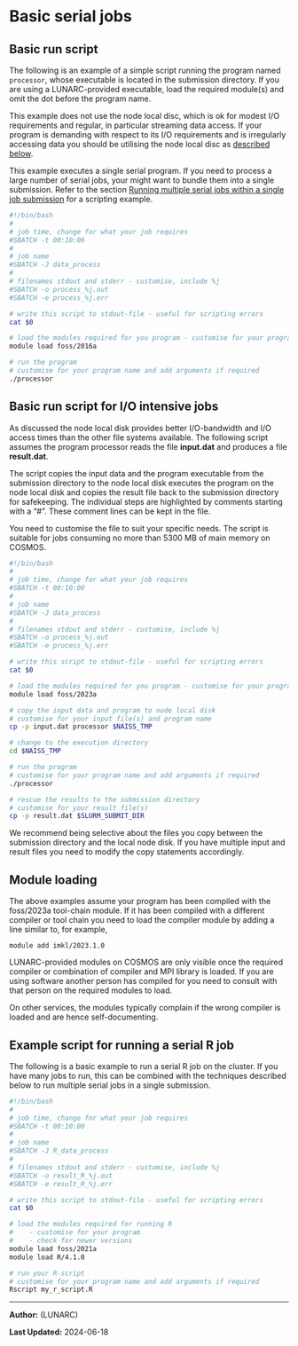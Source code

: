 # Basic serial jobs

## Basic run script

The following is an example of a simple script running the program named `processor`, whose executable is located in the submission directory.  If you are using a LUNARC-provided executable, load the required module(s) and omit the dot before the program name. 

This example does not use the node local disc, which is ok for modest I/O requirements and regular, in particular streaming data access.  If your program is demanding with respect to its I/O requirements and is irregularly accessing data you should be utilising the node local disc as [described below](#basicrun-script-for-io-intensive-jobs).

This example executes a single serial program.  If you need to process a large number of serial jobs, your might want to bundle them into a single submission. Refer to the section [Running multiple serial jobs within a single job submission](#running-multiple-serial-jobs-within-a-single-job-submission) for a scripting example.


```bash
#!/bin/bash
#
# job time, change for what your job requires
#SBATCH -t 00:10:00
#
# job name
#SBATCH -J data_process
#
# filenames stdout and stderr - customise, include %j
#SBATCH -o process_%j.out
#SBATCH -e process_%j.err

# write this script to stdout-file - useful for scripting errors
cat $0

# load the modules required for you program - customise for your program
module load foss/2016a

# run the program
# customise for your program name and add arguments if required
./processor

```

## Basic run script for I/O intensive jobs

As discussed the node local disk provides better I/O-bandwidth and I/O access times than the
other file systems available. The following script assumes the program processor reads the file **input.dat** and produces a file **result.dat**.

The script copies the input data and the program executable from the submission directory to the node local disk executes the program on the node local disk and copies the result file back to the submission directory for safekeeping. The individual steps are highlighted by comments starting with a “#”. These comment lines can be kept in the file.

You need to customise the file to suit your specific needs. The script is suitable for jobs consuming no more than 5300 MB of main memory on COSMOS.

```bash
#!/bin/bash
#
# job time, change for what your job requires
#SBATCH -t 00:10:00
#
# job name
#SBATCH -J data_process
#
# filenames stdout and stderr - customise, include %j
#SBATCH -o process_%j.out
#SBATCH -e process_%j.err

# write this script to stdout-file - useful for scripting errors
cat $0

# load the modules required for you program - customise for your program
module load foss/2023a

# copy the input data and program to node local disk
# customise for your input file(s) and program name
cp -p input.dat processor $NAISS_TMP

# change to the execution directory
cd $NAISS_TMP

# run the program
# customise for your program name and add arguments if required
./processor

# rescue the results to the submission directory
# customise for your result file(s)
cp -p result.dat $SLURM_SUBMIT_DIR
```

We recommend being selective about the files you copy between the
submission directory and the local node disk. If you have multiple input
and result files you need to modify the copy statements accordingly.

## Module loading

The above examples assume your program has been compiled with the foss/2023a tool-chain module. If it has been compiled with a different compiler or tool chain you need to load the compiler module by adding a line similar to, for example,

    module add imkl/2023.1.0

LUNARC-provided modules on COSMOS are only visible once the required compiler or combination of compiler and MPI library is loaded. If you are using software another person has compiled for you need to consult with that person on the required modules to load. 

On other services, the modules typically complain if the wrong compiler is loaded and are hence self-documenting.

## Example script for running a serial R job

The following is a basic example to run a serial R job on the cluster.  If you have many jobs to run, this can be combined with the techniques described below to run multiple serial jobs in a single submission.

```bash
#!/bin/bash
#
# job time, change for what your job requires
#SBATCH -t 00:10:00
#
# job name
#SBATCH -J R_data_process
#
# filenames stdout and stderr - customise, include %j
#SBATCH -o result_R_%j.out
#SBATCH -e result_R_%j.err

# write this script to stdout-file - useful for scripting errors
cat $0

# load the modules required for running R 
#    - customise for your program
#    - check for newer versions
module load foss/2021a
module load R/4.1.0

# run your R-script
# customise for your program name and add arguments if required
Rscript my_r_script.R
```

---

**Author:**
(LUNARC)

**Last Updated:**
2024-06-18
